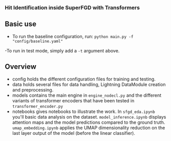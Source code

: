 ### Hit Identification inside SuperFGD with Transformers

## Basic use
- To run the baseline configuration, run:
`python main.py -f "config/baseline.yaml"`

 -To run in test mode, simply add a `-t` argument above.

 ## Overview
- config holds the different configuration files for training and testing.
- data holds several files for data handling, Lightning DataModule creation and preprocessing.
- models contains the main engine in `engine_nodecl.py` and the different variants of transformer encoders that have been tested in `transformer_encoder.py`
- notebooks gives notebooks to illustrate the work. In `sfgd_eda.ipynb` you'll basic data analysis on the dataset. `model_inference.ipynb` displays attention maps and the model predictions compared to the ground truth. `umap_embedding.ipynb` applies the UMAP dimensionality reduction on the last layer output of the model (before the linear classifier).

 
